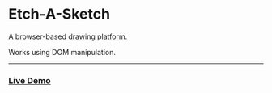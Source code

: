 # Etch-A-Sketch

A browser-based drawing platform.

Works using DOM manipulation.

-----

### [Live Demo](https://www.google.com/search?q=https://huzefazaheer.github.io/etch-a-sketch)
